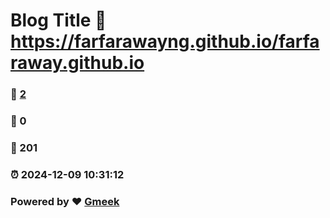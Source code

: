 # Blog Title :link: https://farfarawayng.github.io/farfaraway.github.io 
### :page_facing_up: [2](https://farfarawayng.github.io/farfaraway.github.io/tag.html) 
### :speech_balloon: 0 
### :hibiscus: 201 
### :alarm_clock: 2024-12-09 10:31:12 
### Powered by :heart: [Gmeek](https://github.com/Meekdai/Gmeek)
